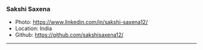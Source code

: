 ### Sakshi Saxena
- Photo: https://www.linkedin.com/in/sakshi-saxena12/
- Location: India
- Github: https://github.com/sakshisaxena12/
***
